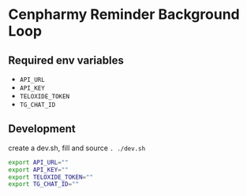 # Cenpharmy Reminder Background Loop

## Required env variables

- `API_URL`
- `API_KEY`
- `TELOXIDE_TOKEN`
- `TG_CHAT_ID`

## Development

create a dev.sh, fill and source `. ./dev.sh`

```sh
export API_URL=""
export API_KEY=""
export TELOXIDE_TOKEN=""
export TG_CHAT_ID=""
```

